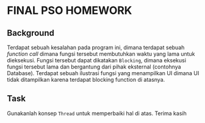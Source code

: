 # FINAL PSO HOMEWORK

## Background

Terdapat sebuah kesalahan pada program ini, dimana terdapat sebuah _function call_ dimana fungsi tersebut membutuhkan waktu yang lama untuk dieksekusi. Fungsi tersebut dapat dikatakan `Blocking`, dimana eksekusi fungsi tersebut lama dan bergantung dari pihak eksternal (contohnya Database). Terdapat sebuah ilustrasi fungsi yang menampilkan UI dimana UI tidak ditampilkan karena terdapat blocking function di atasnya.

## Task

Gunakanlah konsep `Thread` untuk memperbaiki hal di atas. Terima kasih
